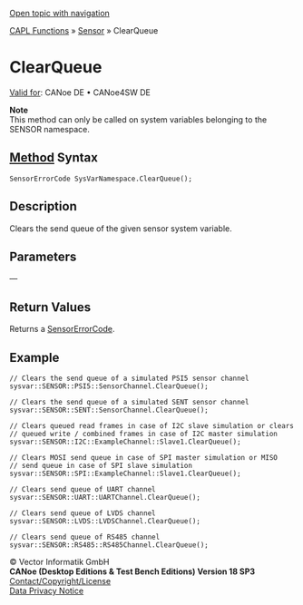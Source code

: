 [Open topic with navigation](../../../../../CANoeDEFamily.htm#Topics/CAPLFunctions/Sensor/Functions/CAPLfunctionClearQueue.md)

[CAPL Functions](../../CAPLfunctions.md) » [Sensor](../CAPLfunctionsSensorOverview.md) » ClearQueue

# ClearQueue

[Valid for](../../../Shared/FeatureAvailability.md): CANoe DE • CANoe4SW DE

**Note**  
This method can only be called on system variables belonging to the SENSOR namespace.

## [Method](../../../Shared/CAPL/General/ClassesAndObjects.md) Syntax

`SensorErrorCode SysVarNamespace.ClearQueue();`

## Description

Clears the send queue of the given sensor system variable.

## Parameters

—

## Return Values

Returns a [SensorErrorCode](../CAPLfunctionsSensorEnumeration.md).

## Example

```plaintext
// Clears the send queue of a simulated PSI5 sensor channel
sysvar::SENSOR::PSI5::SensorChannel.ClearQueue();

// Clears the send queue of a simulated SENT sensor channel
sysvar::SENSOR::SENT::SensorChannel.ClearQueue();

// Clears queued read frames in case of I2C slave simulation or clears
// queued write / combined frames in case of I2C master simulation
sysvar::SENSOR::I2C::ExampleChannel::Slave1.ClearQueue();

// Clears MOSI send queue in case of SPI master simulation or MISO
// send queue in case of SPI slave simulation
sysvar::SENSOR::SPI::ExampleChannel::Slave1.ClearQueue();

// Clears send queue of UART channel
sysvar::SENSOR::UART::UARTChannel.ClearQueue();

// Clears send queue of LVDS channel
sysvar::SENSOR::LVDS::LVDSChannel.ClearQueue();

// Clears send queue of RS485 channel
sysvar::SENSOR::RS485::RS485Channel.ClearQueue();
```

© Vector Informatik GmbH  
**CANoe (Desktop Editions & Test Bench Editions) Version 18 SP3**  
[Contact/Copyright/License](../../../Shared/ContactCopyrightLicense.md)  
[Data Privacy Notice](https://www.vector.com/int/en/company/get-info/privacy-policy/)